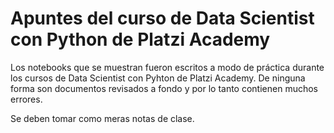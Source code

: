 # Apuntes del curso de Data Scientist con Python de Platzi Academy

Los notebooks que se muestran fueron escritos a modo de práctica durante los cursos de Data Scientist con Pyhton de Platzi Academy. De ninguna forma son documentos revisados a fondo y por lo tanto contienen muchos errores.

Se deben tomar como meras notas de clase.